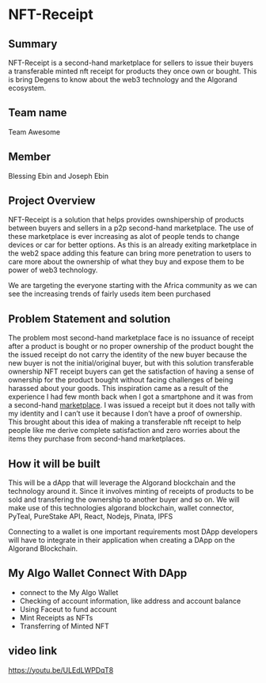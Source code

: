 # NFT-Receipt

## Summary
NFT-Receipt is a second-hand marketplace for sellers to issue their buyers a transferable minted nft receipt for products they once own or bought. This is bring Degens to know about the web3 technology and the Algorand ecosystem.

## Team name
Team Awesome

## Member 
Blessing Ebin and Joseph Ebin

## Project Overview

NFT-Receipt is a solution that helps provides ownshipership of products between buyers and sellers in a p2p second-hand marketplace. The use of these marketplace is ever increasing as alot of people tends to change devices or car for better options. As this is an already exiting marketplace in the web2 space adding this feature can bring more penetration to users to care more about the ownership of what they buy and expose them to be power of web3 technology. 

We are targeting the everyone starting with the Africa community as we can see the increasing trends of fairly useds item been purchased

## Problem Statement and solution

The problem most second-hand marketplace face is no issuance of receipt after a product is bought or no proper ownership of the product bought the the issued receipt do not carry the identity of the new buyer because the new buyer is not the initial/original buyer, but with this solution transferable ownership NFT receipt buyers can get the satisfaction of having a sense of ownership for the product bought without facing challenges of being harassed about your goods. This inspiration came as a result of the experience I had few month back when I got a smartphone and it was from a second-hand [marketplace](https://jiji.ng/). I was issued a receipt but it does not tally with my identity and I can’t use it because I don’t have a proof of ownership. This brought about this idea of making a transferable nft receipt to help people like me derive complete satisfaction and zero worries about the items they purchase from second-hand marketplaces.

## How it will be built

This will be a dApp that will leverage the Algorand blockchain and the technology around it. Since it involves minting of receipts of products to be sold and transfering the ownership to another buyer and so on. We will make use of this technologies algorand blockchain, wallet connector, PyTeal, PureStake API, React, Nodejs, Pinata, IPFS

Connecting to a wallet is one important requirements most DApp developers will have to integrate in their application when creating a DApp on the Algorand Blockchain.

## My Algo Wallet Connect With DApp
- connect to the My Algo Wallet
- Checking of account information, like address and account balance
- Using Faceut to fund account
- Mint Receipts as NFTs
- Transferring of Minted NFT


## video link

https://youtu.be/ULEdLWPDqT8
